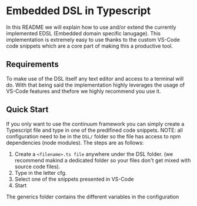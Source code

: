 # Embedded DSL in Typescript
In this README we will explain how to use and/or extend the currently implemented EDSL (Embedded domain specific lanugage).
This implementation is extremely easy to use thanks to the custom VS-Code code snippets which are a core part of making this a productive tool.

## Requirements
To make use of the DSL itself any text editor and access to a terminal will do. With that being said the implementation highly leverages the usage of VS-Code features and thefore we highly recommend you use it.


## Quick Start
If you only want to use the continuum framework you can simply create a Typescript file and type in one of the predifined code snippets.
NOTE: all configuration need to be in the `DSL/` folder so the file has access to npm dependencies (node modules).
The steps are as follows:
1. Create a `<filename>.ts file` anywhere under the DSL folder. (we recommend makind a dedicated folder so your files don't get mixed with source code files).
2. Type in the letter cfg.
3. Select one of the snippets presented in VS-Code
4. Start 

The generics folder contains the different variables in the configuration

